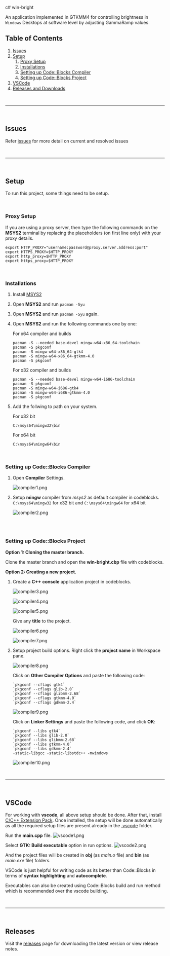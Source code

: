 c# win-bright

An application implemented in GTKMM4 for controlling brightness in `Windows` Desktops at software level by adjusting GammaRamp values.

## Table of Contents
1. [Issues](#issues)
2. [Setup](#setup)
    1. [Proxy Setup](#proxy-setup) 
    2. [Installations](#installations)
    3. [Setting up Code::Blocks Compiler](#setting-up-codeblocks-compiler)
    4. [Setting up Code::Blocks Project](#setting-up-codeblocks-project)
3. [VSCode](#vscode)
4. [Releases and Downloads](#releases)

<br/>
<hr/>
<br/>

## Issues

Refer [issues](https://github.com/charitra1022/win-bright/issues) for more detail on current and resolved issues

<br/>
<hr/>
<br/>

## Setup

To run this project, some things need to be setup.

<br/>


### Proxy Setup
If you are using a proxy server, then type the following commands on the **MSYS2** terminal by replacing the placeholders (on first line only) with your proxy details.
```
export HTTP_PROXY="username:password@proxy.server.address:port"
export HTTPS_PROXY=$HTTP_PROXY
export http_proxy=$HTTP_PROXY
export https_proxy=$HTTP_PROXY
```

<br/>


### Installations

1. Install [MSYS2](https://www.msys2.org/)
2. Open **MSYS2** and run `pacman -Syu`
3. Open **MSYS2** and run `pacman -Syu` again.
4. Open **MSYS2** and run the following commands one by one:

    For x64 compiler and builds

   ```
   pacman -S --needed base-devel mingw-w64-x86_64-toolchain
   pacman -S pkgconf
   pacman -S mingw-w64-x86_64-gtk4
   pacman -S mingw-w64-x86_64-gtkmm-4.0
   pacman -S pkgconf
   ```

    For x32 compiler and builds

   ```
   pacman -S --needed base-devel mingw-w64-i686-toolchain
   pacman -S pkgconf
   pacman -S mingw-w64-i686-gtk4
   pacman -S mingw-w64-i686-gtkmm-4.0
   pacman -S pkgconf
   ```

5. Add the follwing to path on your system.
   
    For x32 bit
   ```
   C:\msys64\mingw32\bin
   ```
   For x64 bit
   ```
   C:\msys64\mingw64\bin
   ```

<br/>



### Setting up Code::Blocks Compiler

1. Open **Compiler** Settings.

    ![compiler1.png](/screenshots/compiler1.png)

2. Setup **mingw** compiler from *msys2* as default compiler in codeblocks.
`C:\msys64\mingw32` for x32 bit and `C:\msys64\mingw64` for x64 bit

    ![compiler2.png](/screenshots/compiler2.png)

<br/>
<br/>

### Setting up Code::Blocks Project

**Option 1: Cloning the master branch.**

Clone the master branch and open the **win-bright.cbp** file with codeblocks.

**Option 2: Creating a new project.**

1. Create a **C++** **console** application project in codeblocks.

    ![compiler3.png](/screenshots/compiler3.png)

    ![compiler4.png](/screenshots/compiler4.png)

    ![compiler5.png](/screenshots/compiler5.png)

    Give any **title** to the project.

    ![compiler6.png](/screenshots/compiler6.png)

    ![compiler7.png](/screenshots/compiler7.png)

2. Setup project build options. Right click the **project name** in Workspace pane.

    ![compiler8.png](/screenshots/compiler8.png)

    Click on **Other Compiler Options** and paste the following code:
   ```
   `pkgconf --cflags gtk4`
   `pkgconf --cflags glib-2.0`
   `pkgconf --cflags glibmm-2.68`
   `pkgconf --cflags gtkmm-4.0`
   `pkgconf --cflags gdkmm-2.4`
   ```
    ![compiler9.png](/screenshots/compiler9.png)

    Click on **Linker Settings** and paste the following code, and click **OK**:
   ```
   `pkgconf --libs gtk4`
   `pkgconf --libs glib-2.0`
   `pkgconf --libs glibmm-2.68`
   `pkgconf --libs gtkmm-4.0`
   `pkgconf --libs gdkmm-2.4`
   -static-libgcc -static-libstdc++ -mwindows
   ```
    ![compiler10.png](/screenshots/compiler10.png)


<br/>
<hr/>
<br/>

## VSCode
For working with **vscode**, all above setup should be done. After that, install [C/C++ Extension Pack](https://marketplace.visualstudio.com/items?itemName=ms-vscode.cpptools-extension-pack).
Once installed, the setup will be done automatically as all the required setup files are present already in the [.vscode](/.vscode) folder.

Run the **main.cpp** file.
![vscode1.png](/screenshots/vscode1.png)

Select **GTK: Build executable** option in run options.
![vscode2.png](/screenshots/vscode2.png)

And the project files will be created in **obj** (as *main.o* file) and **bin** (as *main.exe* file) folders.

VSCode is just helpful for writing code as its better than Code::Blocks in terms of **syntax highlighting** and **autocomplete**.

Executables can also be created using Code::Blocks build and run method which is recommended over the vscode building.


<br/>
<hr/>
<br/>

## Releases
Visit the [releases](https://github.com/charitra1022/win-bright/releases) page for downloading the latest version or view release notes.

